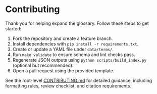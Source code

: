 # Contributing

Thank you for helping expand the glossary. Follow these steps to get started:

1. Fork the repository and create a feature branch.
2. Install dependencies with `pip install -r requirements.txt`.
3. Create or update a YAML file under `data/terms/`.
4. Run `make validate` to ensure schema and lint checks pass.
5. Regenerate JSON outputs using `python scripts/build_index.py` (optional but recommended).
6. Open a pull request using the provided template.

See the root-level [CONTRIBUTING.md](../CONTRIBUTING.md) for detailed guidance,
including formatting rules, review checklist, and citation requirements.
